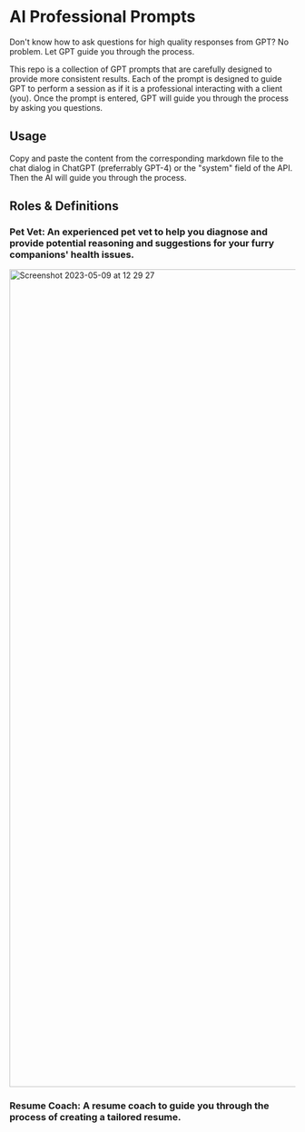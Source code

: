 # AI Professional Prompts
Don't know how to ask questions for high quality responses from GPT? No problem. Let GPT guide you through the process.

This repo is a collection of GPT prompts that are carefully designed to provide more consistent results. Each of the prompt is designed to guide GPT to perform a session as if it is a professional interacting with a client (you). Once the prompt is entered, GPT will guide you through the process by asking you questions.

## Usage
Copy and paste the content from the corresponding markdown file to the chat dialog in ChatGPT (preferrably GPT-4) or the "system" field of the API. Then the AI will guide you through the process.

## Roles & Definitions
### Pet Vet: An experienced pet vet to help you diagnose and provide potential reasoning and suggestions for your furry companions' health issues.
<img width="1440" alt="Screenshot 2023-05-09 at 12 29 27" src="https://user-images.githubusercontent.com/16143851/236994580-439c3fb7-5c1c-4694-baa6-77fd59fdc58b.png">

### Resume Coach: A resume coach to guide you through the process of creating a tailored resume.
